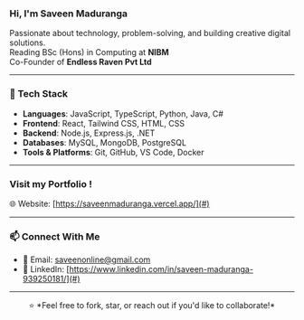 ### Hi, I'm Saveen Maduranga

Passionate about technology, problem-solving, and building creative digital solutions.  
Reading BSc (Hons) in Computing at **NIBM**  
Co-Founder of **Endless Raven Pvt Ltd**  

---

### 🔧 Tech Stack 
- **Languages**: JavaScript, TypeScript, Python, Java, C#  
- **Frontend**: React, Tailwind CSS, HTML, CSS  
- **Backend**: Node.js, Express.js, .NET  
- **Databases**: MySQL, MongoDB, PostgreSQL  
- **Tools & Platforms**: Git, GitHub, VS Code, Docker  

---

### Visit my Portfolio !

🌐 Website: [https://saveenmaduranga.vercel.app/](#)

---

### 📫 Connect With Me  
- 📧 Email: saveenonline@gmail.com  
- 💼 LinkedIn: [https://www.linkedin.com/in/saveen-maduranga-939250181/](#)
---


<p align='center'>⭐️ *Feel free to fork, star, or reach out if you'd like to collaborate!*</p>

